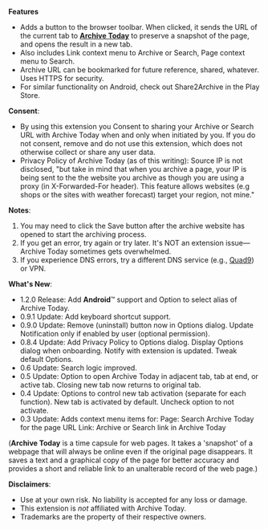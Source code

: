 **Features**

* Adds a button to the browser toolbar. When clicked, it sends the URL of the current tab to **[Archive Today](https://archive.today)** to preserve a snapshot of the page, and opens the result in a new tab.
* Also includes Link context menu to Archive or Search, Page context menu to Search. 
* Archive URL can be bookmarked for future reference, shared, whatever. Uses HTTPS for security.
* For similar functionality on Android, check out Share2Archive in the Play Store.

**Consent**:

* By using this extension you Consent to sharing your Archive or Search URL with Archive Today when and only when initiated by you. If you do not consent, remove and do not use this extension, which does not otherwise collect or share any user data. 
* Privacy Policy of Archive Today (as of this writing): Source IP is not disclosed, "but take in mind that when you archive a page, your IP is being sent to the the website you archive as though you are using a proxy (in X-Forwarded-For header). This feature allows websites (e.g shops or the sites with weather forecast) target your region, not mine."

**Notes**:

1. You may need to click the Save button after the archive website has opened to start the archiving process.
2. If you get an error, try again or try later. It's NOT an extension issue—Archive Today sometimes gets overwhelmed.
3. If you experience DNS errors, try a different DNS service (e.g., [Quad9](https://quad9.net)) or VPN.

**What's New**:

* 1.2.0 Release: Add **Android**™ support and Option to select alias of Archive Today.
* 0.9.1 Update: Add keyboard shortcut support.
* 0.9.0 Update: Remove (uninstall) button now in Options dialog.
   Update Notification only if enabled by user (optional permission).
* 0.8.4 Update:
   Add Privacy Policy to Options dialog.
   Display Options dialog when onboarding.
   Notify with extension is updated.
   Tweak default Options.
* 0.6 Update: Search logic improved.
* 0.5 Update: Option to open Archive Today in adjacent tab, tab at end, or active tab.
   Closing new tab now returns to original tab.
* 0.4 Update: Options to control new tab activation (separate for each function).
   New tab is activated by default. Uncheck option to not activate.
* 0.3 Update: Adds context menu items for:
   Page: Search Archive Today for the page URL
   Link: Archive or Search link in Archive Today

(**Archive Today** is a time capsule for web pages. It takes a 'snapshot' of a webpage that will always be online even if the original page disappears. It saves a text and a graphical copy of the page for better accuracy and provides a short and reliable link to an unalterable record of the web page.)

**Disclaimers**:

* Use at your own risk. No liability is accepted for any loss or damage.
* This extension is *not* affiliated with Archive Today.
* Trademarks are the property of their respective owners.